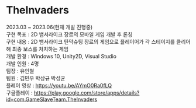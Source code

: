 # TheInvaders
2023.03 ~ 2023.06(현재 개발 진행중)  
구현 목표 : 2D 뱀서라이크 장르의 모바일 게임 개발 후 론칭  
구현 내용 : 2D 뱀서라이크 탄막슈팅 장르의 게임으로 플레이어가 각 스테이지를 클리어해 최종 보스를 처치하는 게임  
개발 환경 : Windows 10, Unity2D, Visual Studio  
개발 인원 : 4명  
팀장 : 유인철  
팀원 : 김민우 박상규 박성균  
플레이 영상 : https://youtu.be/AYmO0Ra0fLQ  
구글플레이 : https://play.google.com/store/apps/details?id=com.GameSlaveTeam.TheInvaders  
